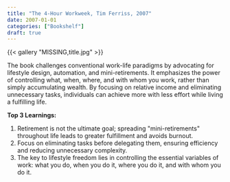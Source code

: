 ```yaml
---
title: "The 4-Hour Workweek, Tim Ferriss, 2007"
date: 2007-01-01
categories: ["Bookshelf"]
draft: true
---
```


{{< gallery "MISSING,title.jpg" >}}

The book challenges conventional work-life paradigms by advocating for lifestyle design, automation, and mini-retirements. It emphasizes the power of controlling what, when, where, and with whom you work, rather than simply accumulating wealth. By focusing on relative income and eliminating unnecessary tasks, individuals can achieve more with less effort while living a fulfilling life.

**Top 3 Learnings:**

1. Retirement is not the ultimate goal; spreading "mini-retirements" throughout life leads to greater fulfillment and avoids burnout.
2. Focus on eliminating tasks before delegating them, ensuring efficiency and reducing unnecessary complexity.
3. The key to lifestyle freedom lies in controlling the essential variables of work: what you do, when you do it, where you do it, and with whom you do it.
